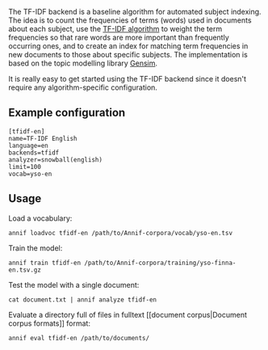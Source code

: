 The TF-IDF backend is a baseline algorithm for automated subject indexing. The idea is to count the frequencies of terms (words) used in documents about each subject, use the [TF-IDF algorithm](https://en.wikipedia.org/wiki/Tf%E2%80%93idf) to weight the term frequencies so that rare words are more important than frequently occurring ones, and to create an index for matching term frequencies in new documents to those about specific subjects. The implementation is based on the topic modelling library [Gensim](https://radimrehurek.com/gensim/).

It is really easy to get started using the TF-IDF backend since it doesn't require any algorithm-specific configuration.

## Example configuration

```
[tfidf-en]
name=TF-IDF English
language=en
backends=tfidf
analyzer=snowball(english)
limit=100
vocab=yso-en
```

## Usage

Load a vocabulary:

    annif loadvoc tfidf-en /path/to/Annif-corpora/vocab/yso-en.tsv

Train the model:

    annif train tfidf-en /path/to/Annif-corpora/training/yso-finna-en.tsv.gz

Test the model with a single document:

    cat document.txt | annif analyze tfidf-en

Evaluate a directory full of files in fulltext [[document corpus|Document corpus formats]] format:

    annif eval tfidf-en /path/to/documents/
